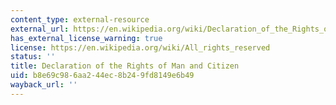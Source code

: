 ```yaml
---
content_type: external-resource
external_url: https://en.wikipedia.org/wiki/Declaration_of_the_Rights_of_Man_and_of_the_Citizen
has_external_license_warning: true
license: https://en.wikipedia.org/wiki/All_rights_reserved
status: ''
title: Declaration of the Rights of Man and Citizen
uid: b8e69c98-6aa2-44ec-8b24-9fd8149e6b49
wayback_url: ''
---
```

